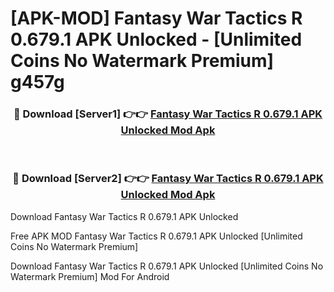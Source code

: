 # [APK-MOD] Fantasy War Tactics R 0.679.1 APK Unlocked - [Unlimited Coins No Watermark Premium] g457g



<div align="center">
<h3>🔴 Download [Server1] 👉👉 <a href="https://momento.my/?title=Fantasy_War_Tactics_R_0.679.1_APK_Unlocked">Fantasy War Tactics R 0.679.1 APK Unlocked Mod Apk</a></h3><br>

<h3>🔴 Download [Server2] 👉👉 <a href="https://momento.my/?title=Fantasy_War_Tactics_R_0.679.1_APK_Unlocked">Fantasy War Tactics R 0.679.1 APK Unlocked Mod Apk</a></h3>
</div>



Download Fantasy War Tactics R 0.679.1 APK Unlocked 

Free APK MOD Fantasy War Tactics R 0.679.1 APK Unlocked [Unlimited Coins No Watermark Premium]

Download Fantasy War Tactics R 0.679.1 APK Unlocked [Unlimited Coins No Watermark Premium] Mod For Android
